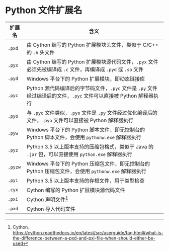 # Python 文件扩展名

| 扩展名  | 含义                                                                                                               |
| ------- | ------------------------------------------------------------------------------------------------------------------ |
| `.pxd`  | 由 Cython 编写的 Python 扩展模块头文件，类似于 C/C++ 的 `.h` 头文件                                                |
| `.pyx`  | 由 Cython 编写的 Python 扩展模块源代码文件，`.pyx` 文件必须先被编译成 `.c` 文件，再编译成 `.pyd` 或 `.so` 文件     |
| `.pyd`  | Windows 平台下的 Python 扩展模块，即动态链接库                                                                     |
| `.pyc`  | Python 源代码编译后的字节码文件，`.pyc` 文件是 `.py` 文件经过编译后的文件，`.pyc` 文件可以直接被 Python 解释器执行 |
| `.pyo`  | 与 `.pyc` 文件类似，`.pyo` 文件是 `.py` 文件经过优化编译后的文件，`.pyo` 文件可以直接被 Python 解释器执行          |
| `.pyw`  | Windows 平台下的 Python 脚本文件，即无控制台的 Python 脚本文件，会使用 `pythonw.exe` 解释器执行                    |
| `.pyz`  | Python 3.5 以上版本支持的压缩包格式，类似于 Java 的 `.jar` 包，可以直接使用 `python.exe` 解释器执行                |
| `.pyzw` | Windows 平台下的 Python 压缩包文件，即无控制台的 Python 压缩包文件，会使用 `pythonw.exe` 解释器执行                |
| `.pyi`  | Python 3.5 以上版本支持的存根文件，用于类型检查                                                                    |
| `.cyx`  | Cython 编写的 Python 扩展模块源代码文件                                                                            |
| `.pxi`  | Cython 声明文件[^1]                                                                                                |
| `.pxd`  | Cython 导入代码文件                                                                                                |

[^1]: Cython，<https://cython.readthedocs.io/en/latest/src/userguide/faq.html#what-is-the-difference-between-a-pxd-and-pxi-file-when-should-either-be-used>
